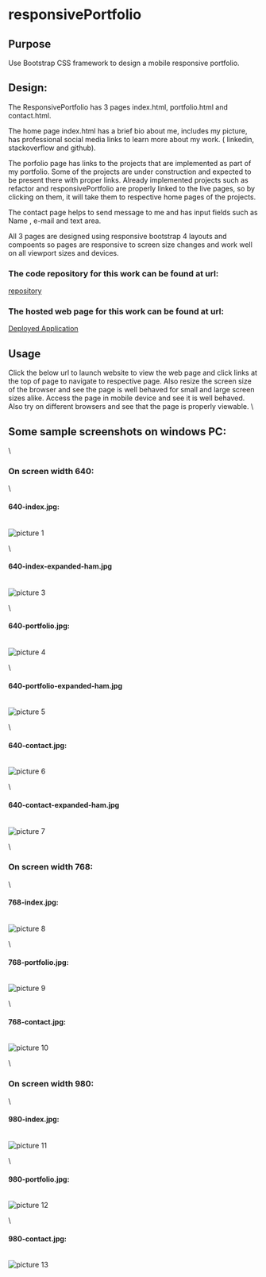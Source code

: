 # responsivePortfolio
## Purpose
Use Bootstrap CSS framework to design a mobile responsive portfolio.

## Design:
The ResponsivePortfolio has 3 pages index.html, portfolio.html and contact.html.

The home page index.html has a brief bio about me, includes my picture, has professional social media links to learn more about my work. ( linkedin, stackoverflow and github).

The porfolio page has links to the projects that are implemented as part of my portfolio.  Some of the projects are under construction and expected to be present there with proper links.  Already implemented projects such as refactor and responsivePortfolio are properly linked to the live pages, so by clicking on them, it will take them to respective home pages of the projects.

The contact page helps to send message to me and has input fields such as Name , e-mail and text area.

All 3 pages are designed using responsive bootstrap 4 layouts and compoents so pages are responsive to screen size changes and work well on all viewport sizes and devices.

### The code repository for this work can be found at url:
[repository](https://github.com/s-suresh-kumar/responsivePortfolio)

### The hosted web page for this work can be found at url:
[Deployed Application](https://s-suresh-kumar.github.io/responsivePortfolio/)

## Usage 
Click the below url to launch website to view the web page and click links at the top of page to navigate to respective page. Also resize the screen size of the browser and see the page is well behaved for small and large screen sizes alike. Access the page in mobile device and see it is well behaved. Also try on different browsers and see that the page is properly viewable.
\
## Some sample screenshots on windows PC:

\
### On screen width 640:  
\
#### 640-index.jpg:  
\
![picture 1](images/b2b6c9478065e13b6395c6338ca905b7d4e4e21c06bd59001267ac473c311e6b.png)  

  
\
#### 640-index-expanded-ham.jpg

\
![picture 3](images/337fcb2e75bc131a45814ae330b82a81d24cb344be00a2f7dac2af16f92d59a9.png)  

  
\
#### 640-portfolio.jpg:

\
![picture 4](images/04b03e6c9a14fb76617b582509a824cc2243c55fc5b61acf355c2294c86fbe9e.png)  

\
#### 640-portfolio-expanded-ham.jpg

\
![picture 5](images/be548ba7be8341ca8fcf55f69187cb3181cf3256dae55e885eb1ae4cf6ccfb15.png)  
  
\
#### 640-contact.jpg:

\
![picture 6](images/3f862dadd967d1a6a5d1acdffd705a87eeb3658f04772966a7f2c4d19a84f920.png)  
  
\
#### 640-contact-expanded-ham.jpg

\
![picture 7](images/3abdbbdd0f6e1df2ceed28289914975a1d4967bb70080c4254f11aa843592f4a.png)  
  
\
### On screen width 768:
  
\
#### 768-index.jpg:

\
![picture 8](images/191c2fbb2eab264aa23bd4949d7894073d3992a59c2957c60f3c6fff01369f6d.png)  
  
\

#### 768-portfolio.jpg:

\
![picture 9](images/d2721dd3103e7dbb5d58e2468020ef9ee5fc9b49d451845ac70e357735035450.png)  
  
\ 
#### 768-contact.jpg:

\
![picture 10](images/590cd353fcbe70f30ead84cb5bf5ef5f009a422dcf01d555fcb9f0f8285d05a9.png)  

\    
### On screen width 980:
  
\
#### 980-index.jpg:

\
![picture 11](images/7590fb2aab9a9341b23251a279cc14dc894cbcebd4d90539de3058558f02f2d7.png)  
  
\  
#### 980-portfolio.jpg:

\
![picture 12](images/490035c5ec7931e5df1f34fb19eae0ef4ea98f02d338008abf86af2d3be305fc.png)  
  
\
#### 980-contact.jpg:

\
![picture 13](images/8e64991de2b0908e8d391f7a0d504654bccda7d35844c751d72009cc877dcfcc.png)  
  
